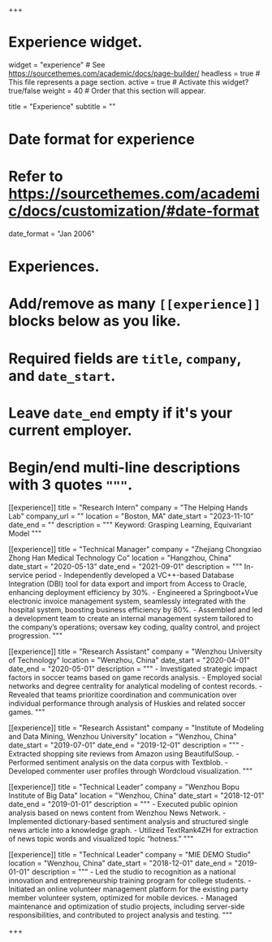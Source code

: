 +++
# Experience widget.
widget = "experience"  # See https://sourcethemes.com/academic/docs/page-builder/
headless = true  # This file represents a page section.
active = true  # Activate this widget? true/false
weight = 40  # Order that this section will appear.

title = "Experience"
subtitle = ""

# Date format for experience
#   Refer to https://sourcethemes.com/academic/docs/customization/#date-format
date_format = "Jan 2006"

# Experiences.
#   Add/remove as many `[[experience]]` blocks below as you like.
#   Required fields are `title`, `company`, and `date_start`.
#   Leave `date_end` empty if it's your current employer.
#   Begin/end multi-line descriptions with 3 quotes `"""`.
[[experience]]
  title = "Research Intern"
  company = "The Helping Hands Lab"
  company_url = ""
  location = "Boston, MA"
  date_start = "2023-11-10"
  date_end = ""
  description = """
  Keyword: Grasping Learning, Equivariant Model
  """


  [[experience]]
    title = "Technical Manager"
    company = "Zhejiang Chongxiao Zhong Han Medical Technology Co"
    location = "Hangzhou, China"
    date_start = "2020-05-13"
    date_end = "2021-09-01"
    description = """
    In-service period
    - Independently developed a VC++-based Database Integration (DBI) tool for data export and import from Access to Oracle, enhancing deployment efficiency by 30%.
    - Engineered a Springboot+Vue electronic invoice management system, seamlessly integrated with the hospital system, boosting business efficiency by 80%.
    - Assembled and led a development team to create an internal management system tailored to the company’s operations; oversaw key coding, quality control, and project progression.
    """

  [[experience]]
    title = "Research Assistant"
    company = "Wenzhou University of Technology"
    location = "Wenzhou, China"
    date_start = "2020-04-01"
    date_end = "2020-05-01"
    description = """
    - Investigated strategic impact factors in soccer teams based on game records analysis.
    - Employed social networks and degree centrality for analytical modeling of contest records.
    - Revealed that teams prioritize coordination and communication over individual performance through analysis of Huskies and related soccer games.
    """

  [[experience]]
    title = "Research Assistant"
    company = "Institute of Modeling and Data Mining, Wenzhou University"
    location = "Wenzhou, China"
    date_start = "2019-07-01"
    date_end = "2019-12-01"
    description = """
    - Extracted shopping site reviews from Amazon using BeautifulSoup.
    - Performed sentiment analysis on the data corpus with Textblob.
    - Developed commenter user profiles through Wordcloud visualization.
    """

  [[experience]]
    title = "Technical Leader"
    company = "Wenzhou Bopu Institute of Big Data"
    location = "Wenzhou, China"
    date_start = "2018-12-01"
    date_end = "2019-01-01"
    description = """
    - Executed public opinion analysis based on news content from Wenzhou News Network.
    - Implemented dictionary-based sentiment analysis and structured single news article into a knowledge graph.
    - Utilized TextRank4ZH for extraction of news topic words and visualized topic “hotness.”
    """

  [[experience]]
    title = "Technical Leader"
    company = "MIE DEMO Studio"
    location = "Wenzhou, China"
    date_start = "2018-12-01"
    date_end = "2019-01-01"
    description = """
    - Led the studio to recognition as a national innovation and entrepreneurship training program for college students.
    - Initiated an online volunteer management platform for the existing party member volunteer system, optimized for mobile devices.
    - Managed maintenance and optimization of studio projects, including server-side responsibilities, and contributed to project analysis and testing.
    """


+++
